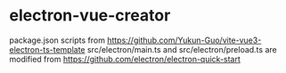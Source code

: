 # electron-vue-creator

package.json scripts from https://github.com/Yukun-Guo/vite-vue3-electron-ts-template
src/electron/main.ts and src/electron/preload.ts are modified from https://github.com/electron/electron-quick-start